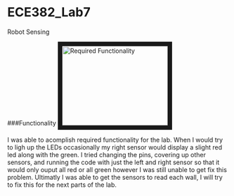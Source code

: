 ECE382_Lab7
===========
Robot Sensing

###Functionality
<a href="http://www.youtube.com/watch?feature=player_embedded&v=LmoOwsTxcB4
" target="_blank"><img src="http://img.youtube.com/vi/LmoOwsTxcB4/0.jpg" 
alt="Required Functionality" width="240" height="180" border="10" /></a>   

I was able to acomplish required functionality for the lab. When I would try to ligh up the LEDs occasionally my right sensor would display a slight red led along with the green. I tried changing the pins, covering up other sensors, and running the code with just the left and right sensor so that it would only ouput all red or all green however I was still unable to get fix this problem. Ultimatly I was able to get the sensors to read each wall, I will try to fix this for the next parts of the lab.

